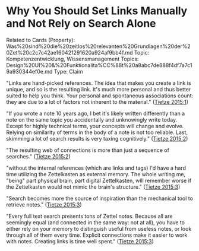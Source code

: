 # Why You Should Set Links Manually and Not Rely on Search Alone

Related to Cards (Property): Was%20sind%20die%20zeitlos%20relevanten%20Grundlagen%20der%20Zet%20c2c7c42ae160421291620a924af9bb4f.md
Topic: Kompetenzentwicklung, Wissensmanagement
Topics: Design%20UI%20&%20Funktionalita%CC%88t%20a8abc7de888f4df7a7c19a930344ef0e.md
Type: Claim

"Links are hand-picked references. The idea that makes you create a link is unique, and so is the resulting link. It's much more personal and thus better suited to help you think. Your personal and spontaneous associations count: they are due to a lot of factors not inherent to the material." ([Tietze 2015:1](zotero://open-pdf/library/items/SKFNPNMC?page=1))

"If you wrote a note 10 years ago, I bet it's likely written differently than a note on the same topic you accidentally and unknowingly write today. Except for highly technical terms, your concepts will change and evolve. Relying on similarity of terms in the body of a note is not too reliable. Last, skimming a lot of search results is very taxing cognitively." ([Tietze 2015:2](zotero://open-pdf/library/items/SKFNPNMC?page=2))

"The resulting web of connections is more than just a sequence of searches." ([Tietze 2015:2](zotero://open-pdf/library/items/SKFNPNMC?page=2))

"without the internal references (which are links and tags) I'd have a hard time utilizing the Zettelkasten as external memory. The whole writing me, "being" part physical brain, part digital Zettelkasten, will remember worse if the Zettelkasten would not mimic the brain's structure." ([Tietze 2015:3](zotero://open-pdf/library/items/SKFNPNMC?page=3))

"Search becomes more the source of inspiration than the mechanical tool to retrieve notes." ([Tietze 2015:3](zotero://open-pdf/library/items/SKFNPNMC?page=3))

"Every full text search presents tons of Zettel notes. Because all are seemingly equal (and connected in the same way: not at all), you have to either rely on your memory to distinguish useful from useless notes, or look through all of them every time. Explicit connections make it easier to work with notes. Creating links is time well spent." ([Tietze 2015:3](zotero://open-pdf/library/items/SKFNPNMC?page=3))